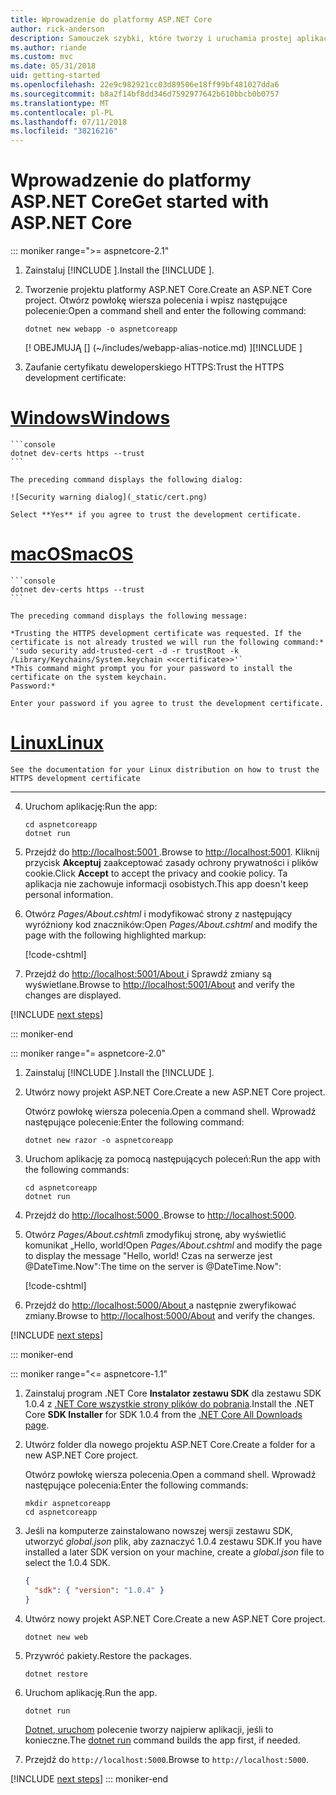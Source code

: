 ```yaml
---
title: Wprowadzenie do platformy ASP.NET Core
author: rick-anderson
description: Samouczek szybki, które tworzy i uruchamia prostej aplikacji Hello World przy użyciu platformy ASP.NET Core.
ms.author: riande
ms.custom: mvc
ms.date: 05/31/2018
uid: getting-started
ms.openlocfilehash: 22e9c982921cc03d89506e18ff99bf481027dda6
ms.sourcegitcommit: b8a2f14bf8dd346d7592977642b610bbcb0b0757
ms.translationtype: MT
ms.contentlocale: pl-PL
ms.lasthandoff: 07/11/2018
ms.locfileid: "38216216"
---
```

# <a name="get-started-with-aspnet-core"></a><span data-ttu-id="0fb41-103">Wprowadzenie do platformy ASP.NET Core</span><span class="sxs-lookup"><span data-stu-id="0fb41-103">Get started with ASP.NET Core</span></span>

::: moniker range=">= aspnetcore-2.1"

1. <span data-ttu-id="0fb41-104">Zainstaluj [!INCLUDE [](~/includes/2.1-SDK.md)].</span><span class="sxs-lookup"><span data-stu-id="0fb41-104">Install the [!INCLUDE [](~/includes/2.1-SDK.md)].</span></span>

2. <span data-ttu-id="0fb41-105">Tworzenie projektu platformy ASP.NET Core.</span><span class="sxs-lookup"><span data-stu-id="0fb41-105">Create an ASP.NET Core project.</span></span> <span data-ttu-id="0fb41-106">Otwórz powłokę wiersza polecenia i wpisz następujące polecenie:</span><span class="sxs-lookup"><span data-stu-id="0fb41-106">Open a command shell and enter the following command:</span></span>

    ```console
    dotnet new webapp -o aspnetcoreapp
    ```

    <span data-ttu-id="0fb41-107">[! OBEJMUJĄ [] (~/includes/webapp-alias-notice.md) [](~/includes/webapp-alias-notice.md)]</span><span class="sxs-lookup"><span data-stu-id="0fb41-107">[!INCLUDE [](~/includes/webapp-alias-notice.md) [](~/includes/webapp-alias-notice.md)]</span></span>

3. <span data-ttu-id="0fb41-108">Zaufanie certyfikatu deweloperskiego HTTPS:</span><span class="sxs-lookup"><span data-stu-id="0fb41-108">Trust the HTTPS development certificate:</span></span>

# <a name="windowstabwindows"></a>[<span data-ttu-id="0fb41-109">Windows</span><span class="sxs-lookup"><span data-stu-id="0fb41-109">Windows</span></span>](#tab/windows)

    ```console
    dotnet dev-certs https --trust
    ```

    The preceding command displays the following dialog:

    ![Security warning dialog](_static/cert.png)

    Select **Yes** if you agree to trust the development certificate.

# <a name="macostabmacos"></a>[<span data-ttu-id="0fb41-110">macOS</span><span class="sxs-lookup"><span data-stu-id="0fb41-110">macOS</span></span>](#tab/macos)

    ```console
    dotnet dev-certs https --trust
    ```

    The preceding command displays the following message:

    *Trusting the HTTPS development certificate was requested. If the certificate is not already trusted we will run the following command:*
    `'sudo security add-trusted-cert -d -r trustRoot -k /Library/Keychains/System.keychain <<certificate>>'`
    *This command might prompt you for your password to install the certificate on the system keychain.
    Password:*

    Enter your password if you agree to trust the development certificate.

# <a name="linuxtablinux"></a>[<span data-ttu-id="0fb41-111">Linux</span><span class="sxs-lookup"><span data-stu-id="0fb41-111">Linux</span></span>](#tab/linux)

    See the documentation for your Linux distribution on how to trust the HTTPS development certificate
---

4. <span data-ttu-id="0fb41-112">Uruchom aplikację:</span><span class="sxs-lookup"><span data-stu-id="0fb41-112">Run the app:</span></span>

    ```console
    cd aspnetcoreapp
    dotnet run
    ```

5. <span data-ttu-id="0fb41-113">Przejdź do [ http://localhost:5001 ](http://localhost:5001).</span><span class="sxs-lookup"><span data-stu-id="0fb41-113">Browse to [http://localhost:5001](http://localhost:5001).</span></span>  <span data-ttu-id="0fb41-114">Kliknij przycisk **Akceptuj** zaakceptować zasady ochrony prywatności i plików cookie.</span><span class="sxs-lookup"><span data-stu-id="0fb41-114">Click **Accept** to accept the privacy and cookie policy.</span></span> <span data-ttu-id="0fb41-115">Ta aplikacja nie zachowuje informacji osobistych.</span><span class="sxs-lookup"><span data-stu-id="0fb41-115">This app doesn't keep personal information.</span></span>

6. <span data-ttu-id="0fb41-116">Otwórz *Pages/About.cshtml* i modyfikować strony z następujący wyróżniony kod znaczników:</span><span class="sxs-lookup"><span data-stu-id="0fb41-116">Open *Pages/About.cshtml* and modify the page with the following highlighted markup:</span></span>

    [!code-cshtml[](sample/getting-started/about.cshtml?highlight=9)]

7. <span data-ttu-id="0fb41-117">Przejdź do [ http://localhost:5001/About ](http://localhost:5001/About) i Sprawdź zmiany są wyświetlane.</span><span class="sxs-lookup"><span data-stu-id="0fb41-117">Browse to [http://localhost:5001/About](http://localhost:5001/About) and verify the changes are displayed.</span></span>

[!INCLUDE [next steps](~/includes/getting-started/next-steps.md)]

::: moniker-end

::: moniker range="= aspnetcore-2.0"

1. <span data-ttu-id="0fb41-118">Zainstaluj [!INCLUDE [](~/includes/net-core-sdk-download-link.md)].</span><span class="sxs-lookup"><span data-stu-id="0fb41-118">Install the [!INCLUDE [](~/includes/net-core-sdk-download-link.md)].</span></span>

2. <span data-ttu-id="0fb41-119">Utwórz nowy projekt ASP.NET Core.</span><span class="sxs-lookup"><span data-stu-id="0fb41-119">Create a new ASP.NET Core project.</span></span>

   <span data-ttu-id="0fb41-120">Otwórz powłokę wiersza polecenia.</span><span class="sxs-lookup"><span data-stu-id="0fb41-120">Open a command shell.</span></span> <span data-ttu-id="0fb41-121">Wprowadź następujące polecenie:</span><span class="sxs-lookup"><span data-stu-id="0fb41-121">Enter the following command:</span></span>

    ```console
    dotnet new razor -o aspnetcoreapp
    ```

3. <span data-ttu-id="0fb41-122">Uruchom aplikację za pomocą następujących poleceń:</span><span class="sxs-lookup"><span data-stu-id="0fb41-122">Run the app with the following commands:</span></span>

    ```console
    cd aspnetcoreapp
    dotnet run
    ```

4. <span data-ttu-id="0fb41-123">Przejdź do [ http://localhost:5000 ](http://localhost:5000).</span><span class="sxs-lookup"><span data-stu-id="0fb41-123">Browse to [http://localhost:5000](http://localhost:5000).</span></span>

5. <span data-ttu-id="0fb41-124">Otwórz *Pages/About.cshtml*i zmodyfikuj stronę, aby wyświetlić komunikat „Hello, world!</span><span class="sxs-lookup"><span data-stu-id="0fb41-124">Open *Pages/About.cshtml* and modify the page to display the message "Hello, world!</span></span> <span data-ttu-id="0fb41-125">Czas na serwerze jest @DateTime.Now":</span><span class="sxs-lookup"><span data-stu-id="0fb41-125">The time on the server is @DateTime.Now":</span></span>

    [!code-cshtml[](sample/getting-started/about.cshtml?highlight=9&range=1-9)]

6. <span data-ttu-id="0fb41-126">Przejdź do [ http://localhost:5000/About ](http://localhost:5000/About) a następnie zweryfikować zmiany.</span><span class="sxs-lookup"><span data-stu-id="0fb41-126">Browse to [http://localhost:5000/About](http://localhost:5000/About) and verify the changes.</span></span>

[!INCLUDE [next steps](~/includes/getting-started/next-steps.md)]

::: moniker-end

::: moniker range="<= aspnetcore-1.1"

1. <span data-ttu-id="0fb41-127">Zainstaluj program .NET Core **Instalator zestawu SDK** dla zestawu SDK 1.0.4 z [.NET Core wszystkie strony plików do pobrania](https://www.microsoft.com/net/download/all).</span><span class="sxs-lookup"><span data-stu-id="0fb41-127">Install the .NET Core **SDK Installer** for SDK 1.0.4 from the [.NET Core All Downloads page](https://www.microsoft.com/net/download/all).</span></span>

2. <span data-ttu-id="0fb41-128">Utwórz folder dla nowego projektu ASP.NET Core.</span><span class="sxs-lookup"><span data-stu-id="0fb41-128">Create a folder for a new ASP.NET Core project.</span></span>

   <span data-ttu-id="0fb41-129">Otwórz powłokę wiersza polecenia.</span><span class="sxs-lookup"><span data-stu-id="0fb41-129">Open a command shell.</span></span> <span data-ttu-id="0fb41-130">Wprowadź następujące polecenia:</span><span class="sxs-lookup"><span data-stu-id="0fb41-130">Enter the following commands:</span></span>

   ```console
   mkdir aspnetcoreapp
   cd aspnetcoreapp
   ```

3. <span data-ttu-id="0fb41-131">Jeśli na komputerze zainstalowano nowszej wersji zestawu SDK, utworzyć *global.json* plik, aby zaznaczyć 1.0.4 zestawu SDK.</span><span class="sxs-lookup"><span data-stu-id="0fb41-131">If you have installed a later SDK version on your machine, create a *global.json* file to select the 1.0.4 SDK.</span></span>

   ```json
   {
     "sdk": { "version": "1.0.4" }
   }
   ```

4. <span data-ttu-id="0fb41-132">Utwórz nowy projekt ASP.NET Core.</span><span class="sxs-lookup"><span data-stu-id="0fb41-132">Create a new ASP.NET Core project.</span></span>

   ```console
   dotnet new web
   ```

5. <span data-ttu-id="0fb41-133">Przywróć pakiety.</span><span class="sxs-lookup"><span data-stu-id="0fb41-133">Restore the packages.</span></span>

    ```console
    dotnet restore
    ```

6. <span data-ttu-id="0fb41-134">Uruchom aplikację.</span><span class="sxs-lookup"><span data-stu-id="0fb41-134">Run the app.</span></span>

   ```console
   dotnet run
   ```

   <span data-ttu-id="0fb41-135">[Dotnet, uruchom](/dotnet/core/tools/dotnet-run) polecenie tworzy najpierw aplikacji, jeśli to konieczne.</span><span class="sxs-lookup"><span data-stu-id="0fb41-135">The [dotnet run](/dotnet/core/tools/dotnet-run) command builds the app first, if needed.</span></span>

7. <span data-ttu-id="0fb41-136">Przejdź do `http://localhost:5000`.</span><span class="sxs-lookup"><span data-stu-id="0fb41-136">Browse to `http://localhost:5000`.</span></span>

[!INCLUDE [next steps](~/includes/getting-started/next-steps.md)]
::: moniker-end
